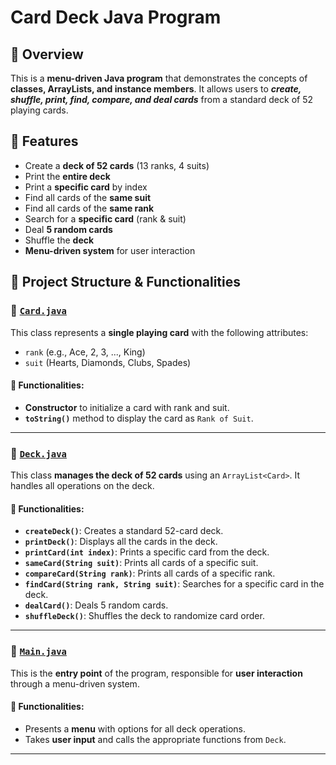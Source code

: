 # Card Deck Java Program

## 📌 Overview
This is a **menu-driven Java program** that demonstrates the concepts of **classes, ArrayLists, and instance members**. It allows users to ***create, shuffle, print, find, compare, and deal cards*** from a standard deck of 52 playing cards.

## 🚀 Features
- Create a **deck of 52 cards** (13 ranks, 4 suits)
- Print the **entire deck**
- Print a **specific card** by index
- Find all cards of the **same suit**
- Find all cards of the **same rank**
- Search for a **specific card** (rank & suit)
- Deal **5 random cards**
- Shuffle the **deck**
- **Menu-driven system** for user interaction

## 📂 Project Structure & Functionalities

### 📌 [`Card.java`](Card.java)
This class represents a **single playing card** with the following attributes:
- `rank` (e.g., Ace, 2, 3, ..., King)
- `suit` (Hearts, Diamonds, Clubs, Spades)

#### 🔹 Functionalities:
- **Constructor** to initialize a card with rank and suit.
- **`toString()`** method to display the card as `Rank of Suit`.

---

### 📌 [`Deck.java`](Deck.java)
This class **manages the deck of 52 cards** using an `ArrayList<Card>`. It handles all operations on the deck.

#### 🔹 Functionalities:
- **`createDeck()`**: Creates a standard 52-card deck.
- **`printDeck()`**: Displays all the cards in the deck.
- **`printCard(int index)`**: Prints a specific card from the deck.
- **`sameCard(String suit)`**: Prints all cards of a specific suit.
- **`compareCard(String rank)`**: Prints all cards of a specific rank.
- **`findCard(String rank, String suit)`**: Searches for a specific card in the deck.
- **`dealCard()`**: Deals 5 random cards.
- **`shuffleDeck()`**: Shuffles the deck to randomize card order.

---

### 📌 [`Main.java`](Main.java)
This is the **entry point** of the program, responsible for **user interaction** through a menu-driven system.

#### 🔹 Functionalities:
- Presents a **menu** with options for all deck operations.
- Takes **user input** and calls the appropriate functions from `Deck`.

---
